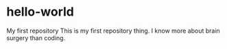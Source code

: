 # hello-world
My first repository
This is my first repository thing. I know more about brain surgery than coding.
